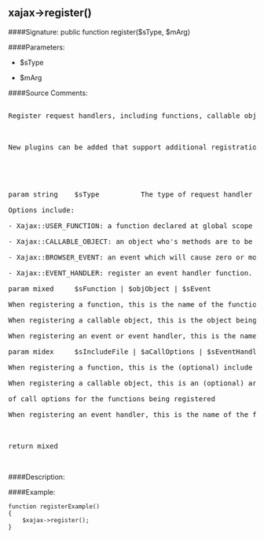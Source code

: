 ## xajax->register()

####Signature: public function register($sType, $mArg)

####Parameters:

* $sType

* $mArg

####Source Comments:
<pre>

Register request handlers, including functions, callable objects and events.



New plugins can be added that support additional registration methods and request processors.





param string	$sType			The type of request handler being registered

Options include:

- Xajax::USER_FUNCTION: a function declared at global scope

- Xajax::CALLABLE_OBJECT: an object who's methods are to be registered

- Xajax::BROWSER_EVENT: an event which will cause zero or more event handlers to be called

- Xajax::EVENT_HANDLER: register an event handler function.

param mixed		$sFunction | $objObject | $sEvent

When registering a function, this is the name of the function

When registering a callable object, this is the object being registered

When registering an event or event handler, this is the name of the event

param midex		$sIncludeFile | $aCallOptions | $sEventHandler

When registering a function, this is the (optional) include file

When registering a callable object, this is an (optional) array

of call options for the functions being registered

When registering an event handler, this is the name of the function



return mixed


</pre>
####Description:


####Example:
```
function registerExample()
{
	$xajax->register();
}
```